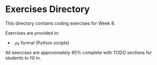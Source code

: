 # Exercises Directory

This directory contains coding exercises for Week 8.

Exercises are provided in:
- `.py` format (Python scripts)

All exercises are approximately 85% complete with TODO sections for students to fill in.
